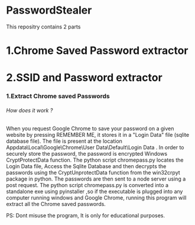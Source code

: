 # PasswordStealer
This repositry contains 2 parts
# 1.Chrome Saved Password extractor
# 2.SSID and Password extractor
### 1.Extract Chrome saved Passwords

###### How does it work ?
 When you request Google Chrome to save your password on a given website by pressing REMEMBER ME, it stores it in a "Login Data" file (sqlite database file).
 The file is present at the location Appdata\Local\Google\Chrome\User Data\Default\Login Data .
 In order to securely store the password, the password is encrypted Windows CryptProtectData function.
 The python script chromepass.py locates the Login Data file, Access the Sqlite Database and then decrypts the passwords using the CryptUnprotectData function from the win32crpyt package in python.
 The passwords are then sent to a node server using a post request.
 The python script chromepass.py is converted into a standalone exe using pyinstaller ,so if the executable is plugged into any computer running windows and Google Chrome, running this program will extract all the Chrome saved passwords.
 
 
 
 PS: Dont misuse the program, It is only for educational purposes.
